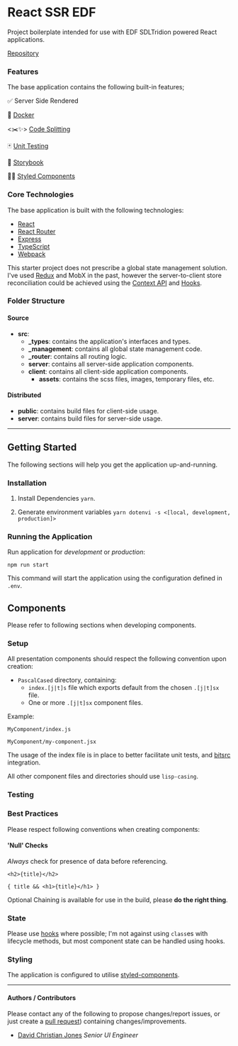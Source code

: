 # React SSR EDF

Project boilerplate intended for use with EDF SDLTridion powered React applications.

[Repository](https://github.com/iamdcj/react-ssr-edf)

### Features

The base application contains the following built-in features;

✅ Server Side Rendered

<!-- 🔥 Hot Module Replacement (**TODO**) -->

🐳 [Docker](https://docs.docker.com/)

<✂️✨> [Code Splitting](https://github.com/gregberge/loadable-components)

🃏 [Unit Testing](https://jestjs.io/docs/en/getting-started.html)

📕 [Storybook](https://storybook.js.org/)

💅🏻 [Styled Components](https://styled-components.com/)

### Core Technologies

The base application is built with the following technologies:

- [React](https://github.com/facebook/react)
- [React Router](https://reacttraining.com/react-router/web/guides/quick-start)
- [Express](https://expressjs.com/en/4x/api.html)
- [TypeScript](https://www.typescriptlang.org/docs/home.html)
- [Webpack](https://webpack.js.org/guides/)

This starter project does not prescribe a global state management solution. I've used [Redux](https://redux.js.org/) and MobX in the past, however the server-to-client store reconciliation could be achieved using the [Context API](https://reactjs.org/docs/context.html) and [Hooks](https://reactjs.org/docs/hooks-intro.html).

### Folder Structure

#### Source

- **src**:
  - **\_types**: contains the application's interfaces and types.
  - **\_management**: contains all global state management code.
  - **\_router**: contains all routing logic.
  - **server**: contains all server-side application components.
  - **client**: contains all client-side application components.
    - **assets**: contains the scss files, images, temporary files, etc.

#### Distributed

- **public**: contains build files for client-side usage.
- **server**: contains build files for server-side usage.

---

## Getting Started

The following sections will help you get the application up-and-running.

### Installation

1. Install Dependencies `yarn`.

2. Generate environment variables `yarn dotenvi -s <[local, development, production]>`

### Running the Application

Run application for _development_ or _production_:

```
npm run start
```

This command will start the application using the configuration defined in `.env`.

## Components

Please refer to following sections when developing components.

### Setup

All presentation components should respect the following convention upon creation:

- `PascalCased` directory, containing:
  - `index.[j|t]s` file which exports default from the chosen `.[j|t]sx` file.
  - One or more `.[j|t]sx` component files.

Example:

```
MyComponent/index.js
```

```
MyComponent/my-component.jsx
```

The usage of the index file is in place to better facilitate unit tests, and [bitsrc](https://bitsrc.io) integration.

All other component files and directories should use `lisp-casing`.

### Testing

### Best Practices

Please respect following conventions when creating components:

#### 'Null' Checks

_Always_ check for presence of data before referencing.

```
<h2>{title}</h2>
```

```
{ title && <h1>{title}</h1> }
```

Optional Chaining is available for use in the build, please **do the right thing**.

### State

Please use [hooks](https://reactjs.org/docs/hooks-reference.html) where possible; I'm not against using `class`es with lifecycle methods, but most component state can be handled using hooks.

### Styling

The application is configured to utilise [styled-components](https://styled-components.com/).

---

#### Authors / Contributors

Please contact any of the following to propose changes/report issues, or just create a [pull request](https://github.com/iamdcj/react-ssr-edf)) containing changes/improvements.

- [David Christian Jones](https://github.com/iamdcj) _Senior UI Engineer_
